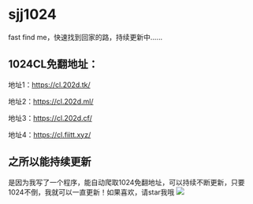 # sjj1024
fast find me，快速找到回家的路，持续更新中......

## 1024CL免翻地址： ##
地址1：https://cl.202d.tk/

地址2：https://cl.202d.ml/

地址3：https://cl.202d.cf/

地址4：https://cl.fiitt.xyz/

## 之所以能持续更新 ##
是因为我写了一个程序，能自动爬取1024免翻地址，可以持续不断更新，只要1024不倒，我就可以一直更新！如果喜欢，请star我哦
![](https://s2.ax1x.com/2020/02/05/1rw66P.png)
